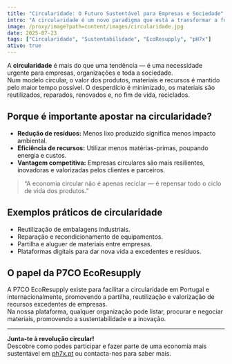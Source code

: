 ```yaml
---
title: "Circularidade: O Futuro Sustentável para Empresas e Sociedade"
intro: "A circularidade é um novo paradigma que está a transformar a forma como produzimos, consumimos e gerimos recursos. Descobre porque é essencial para a sustentabilidade e competitividade."
image: /proxy/image?path=content/images/circularidade.jpg
date: 2025-07-23
tags: ["Circularidade", "Sustentabilidade", "EcoResupply", "pH7x"]
ativo: true
---
```


A **circularidade** é mais do que uma tendência — é uma necessidade urgente para empresas, organizações e toda a sociedade.  
Num modelo circular, o valor dos produtos, materiais e recursos é mantido pelo maior tempo possível. O desperdício é minimizado, os materiais são reutilizados, reparados, renovados e, no fim de vida, reciclados.

## Porque é importante apostar na circularidade?

- **Redução de resíduos:** Menos lixo produzido significa menos impacto ambiental.
- **Eficiência de recursos:** Utilizar menos matérias-primas, poupando energia e custos.
- **Vantagem competitiva:** Empresas circulares são mais resilientes, inovadoras e valorizadas pelos clientes e parceiros.

> “A economia circular não é apenas reciclar — é repensar todo o ciclo de vida dos produtos.”

## Exemplos práticos de circularidade

- Reutilização de embalagens industriais.
- Reparação e recondicionamento de equipamentos.
- Partilha e aluguer de materiais entre empresas.
- Plataformas digitais para dar nova vida a excedentes e resíduos.

## O papel da P7CO EcoResupply

A P7CO EcoResupply existe para facilitar a circularidade em Portugal e internacionalmente, promovendo a partilha, reutilização e valorização de recursos excedentes de empresas.  
Na nossa plataforma, qualquer organização pode listar, procurar e negociar materiais, promovendo a sustentabilidade e a inovação.

---

**Junta-te à revolução circular!**  
Descobre como podes participar e fazer parte de uma economia mais sustentável em [ph7x.pt](https://ph7x.pt) ou contacta-nos para saber mais.

